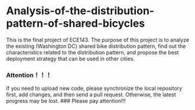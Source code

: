 # Analysis-of-the-distribution-pattern-of-shared-bicycles
This is the final project of ECE143. The purpose of this project is to analyze the existing (Washington DC) shared bike distribution pattern, find out the characteristics related to the distribution pattern, and propose the best deployment strategy that can be used in other cities.

### Attention！！！
If you need to upload new code, please synchronize the local repository first, add changes, and then send a pull request. Otherwise, the latest progress may be lost. ### Please pay attention!!!

